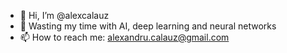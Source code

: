 - 👋 Hi, I’m @alexcalauz
- 👀 Wasting my time with AI, deep learning and neural networks
- 📫 How to reach me: alexandru.calauz@gmail.com

<!---
alexcalauz/alexcalauz is a ✨ special ✨ repository because its `README.md` (this file) appears on your GitHub profile.
You can click the Preview link to take a look at your changes.
--->
